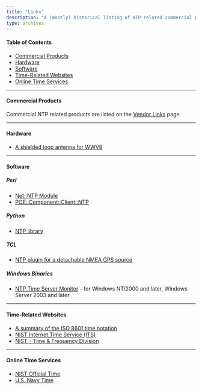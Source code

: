 ```yaml
---
title: "Links"
description: "A (mostly) historical listing of NTP-related commercial products, hardware, software, time-related websites, and online time services."
type: archives
---
```


#### Table of Contents

* [Commercial Products](#commercial-products)
* [Hardware](#hardware)
* [Software](#software)
* [Time-Related Websites](#time-related-websites)
* [Online Time Services](#online-time-services)

* * *

#### Commercial Products

Commercial NTP related products are listed on the [Vendor Links](/support/vendorlinks/) page.

* * *

#### Hardware

* [A shielded loop antenna for WWVB](https://www.febo.com/time-freq/wwvb/antenna/index.html)

* * *

#### Software

##### Perl

* [Net::NTP Module](https://metacpan.org/pod/Net::NTP)
* [POE::Component::Client::NTP](https://metacpan.org/pod/POE::Component::Client::NTP)

##### Python

* [NTP library](https://pypi.org/project/ntplib/)

##### TCL

* [NTP plugin for a detachable NMEA GPS source](https://wiki.tcl-lang.org/page/NTP+plugin+for+a+detachable+nmea+GPS+source)

##### Windows Binaries

* [NTP Time Server Monitor](https://www.meinbergglobal.com/english/sw/ntp-server-monitor.htm) - for Windows NT/2000 and later, Windows Server 2003 and later

* * *

#### Time-Related Websites

* [A summary of the ISO 8601 time notation](https://www.cl.cam.ac.uk/~mgk25/iso-time.html)
* [NIST Internet Time Service (ITS)](https://www.nist.gov/pml/time-and-frequency-division/time-distribution/internet-time-service-its)
* [NIST - Time & Frequency Division](https://www.nist.gov/pml/time-and-frequency-division)

* * *

#### Online Time Services

* [NIST Official Time](https://www.time.gov/)
* [U.S. Navy Time](https://www.usno.navy.mil/USNO/time/)